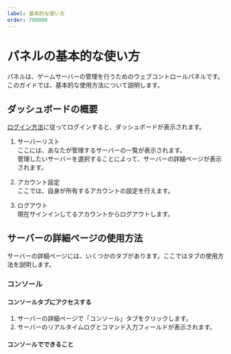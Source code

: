 ```yaml
---
label: 基本的な使い方
order: 700000
---
```


# パネルの基本的な使い方
パネルは、ゲームサーバーの管理を行うためのウェブコントロールパネルです。  
このガイドでは、基本的な使用方法について説明します。

## ダッシュボードの概要
[ログイン方法](https://docs.libertasmc.xyz/how-to-use-panel/how-to-login/)に従ってログインすると、ダッシュボードが表示されます。  

1. サーバーリスト  
ここには、あなたが管理するサーバーの一覧が表示されます。  
管理したいサーバーを選択することによって、サーバーの詳細ページが表示されます。

2. アカウント設定  
ここでは、自身が所有するアカウントの設定を行えます。

3. ログアウト  
現在サインインしてるアカウントからログアウトします。

## サーバーの詳細ページの使用方法
サーバーの詳細ページには、いくつかのタブがあります。ここではタブの使用方法を説明します。

### コンソール
#### コンソールタブにアクセスする
1. サーバーの詳細ページで「コンソール」タブをクリックします。
2. サーバーのリアルタイムログとコマンド入力フィールドが表示されます。

#### コンソールでできること